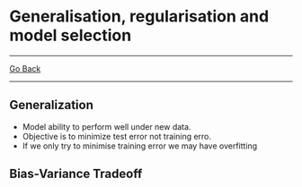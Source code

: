 # Generalisation, regularisation and model selection
---
[Go Back](UNIOVI/3S2_IntSys/README.md)

---
## Generalization
- Model ability to perform well under new data.
- Objective is to minimize test error not training erro.
- If we only try to minimise training error we may have overfitting
## Bias-Variance Tradeoff
